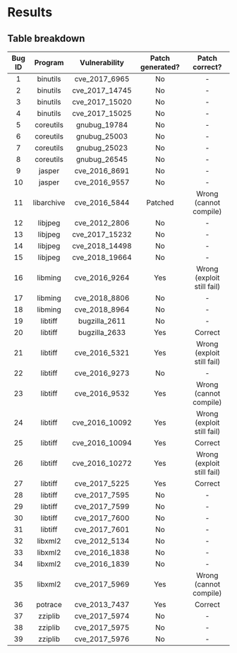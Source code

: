 # Results

## Table breakdown

| Bug ID | Program | Vulnerability | Patch generated? | Patch correct? |
| :----: | :-----: | :-----------: | :--------------: | :------------: |
| 1 | binutils | cve_2017_6965 | No | - |
| 2 | binutils | cve_2017_14745 | No | - |
| 3 | binutils | cve_2017_15020 | No | - |
| 4 | binutils | cve_2017_15025 | No | - |
| 5 | coreutils | gnubug_19784 | No | - |
| 6 | coreutils | gnubug_25003 | No | - |
| 7 | coreutils | gnubug_25023 | No | - |
| 8 | coreutils | gnubug_26545 | No | - |
| 9 | jasper | cve_2016_8691 | No | - |
| 10 | jasper | cve_2016_9557 | No | - |
| 11 | libarchive | cve_2016_5844 | Patched | Wrong (cannot compile) |
| 12 | libjpeg | cve_2012_2806 | No | - |
| 13 | libjpeg | cve_2017_15232 | No | - |
| 14 | libjpeg | cve_2018_14498 | No | - |
| 15 | libjpeg | cve_2018_19664 | No | - |
| 16 | libming | cve_2016_9264 | Yes | Wrong (exploit still fail) |
| 17 | libming | cve_2018_8806 | No | - |
| 18 | libming | cve_2018_8964 | No | - |
| 19 | libtiff | bugzilla_2611 | No | - |
| 20 | libtiff | bugzilla_2633 | Yes | Correct |
| 21 | libtiff | cve_2016_5321 | Yes | Wrong (exploit still fail) |
| 22 | libtiff | cve_2016_9273 | No | - |
| 23 | libtiff | cve_2016_9532 | Yes | Wrong (cannot compile) |
| 24 | libtiff | cve_2016_10092 | Yes | Wrong (exploit still fail) |
| 25 | libtiff | cve_2016_10094 | Yes | Correct |
| 26 | libtiff | cve_2016_10272 | Yes | Wrong (exploit still fail) |
| 27 | libtiff | cve_2017_5225 | Yes | Correct |
| 28 | libtiff | cve_2017_7595 | No | - |
| 29 | libtiff | cve_2017_7599 | No | - |
| 30 | libtiff | cve_2017_7600 | No | - |
| 31 | libtiff | cve_2017_7601 | No | - |
| 32 | libxml2 | cve_2012_5134 | No | - |
| 33 | libxml2 | cve_2016_1838 | No | - |
| 34 | libxml2 | cve_2016_1839 | No | - |
| 35 | libxml2 | cve_2017_5969 | Yes | Wrong (cannot compile) |
| 36 | potrace | cve_2013_7437 | Yes | Correct |
| 37 | zziplib | cve_2017_5974 | No | - |
| 38 | zziplib | cve_2017_5975 | No | - |
| 39 | zziplib | cve_2017_5976 | No | - |

